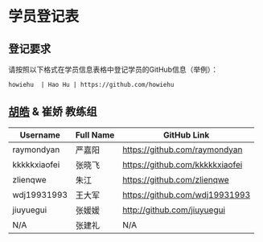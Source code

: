 # 学员登记表

## 登记要求

请按照以下格式在学员信息表格中登记学员的GitHub信息（举例）：

```markdown
howiehu  | Hao Hu | https://github.com/howiehu
```

## [胡皓](https://github.com/howiehu) & 崔娇 教练组

Username | Full Name | GitHub Link
-------- | --------- | -----------
raymondyan | 严嘉阳 | https://github.com/raymondyan
kkkkkxiaofei | 张晓飞 | https://github.com/kkkkkxiaofei
zlienqwe | 朱江 | https://github.com/zlienqwe
wdj19931993 | 王大军 | https://github.com/wdj19931993
jiuyuegui | 张媛媛 | http://github.com/jiuyuegui
N/A | 张建礼 | N/A

